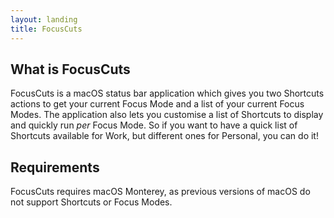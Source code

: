 ```yaml
---
layout: landing
title: FocusCuts
---
```


## What is FocusCuts
FocusCuts is a macOS status bar application which gives you two Shortcuts actions to get your current Focus Mode and a list of your current Focus Modes. The application also lets you customise a list of Shortcuts to display and quickly run _per_ Focus Mode. So if you want to have a quick list of Shortcuts available for Work, but different ones for Personal, you can do it!

## Requirements
FocusCuts requires macOS Monterey, as previous versions of macOS do not support Shortcuts or Focus Modes.